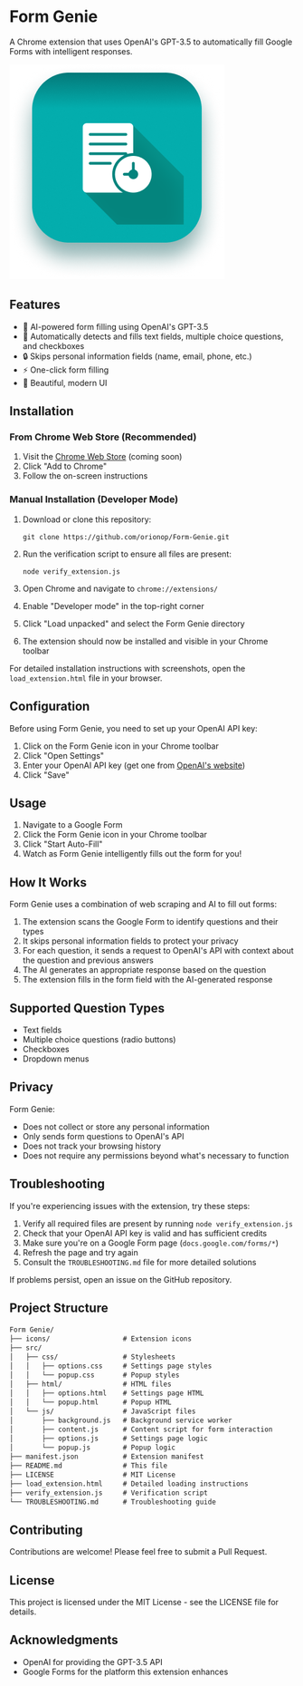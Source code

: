 # Form Genie

A Chrome extension that uses OpenAI's GPT-3.5 to automatically fill Google Forms with intelligent responses.

![Form Genie Logo](icons/form.png)

## Features

- 🤖 AI-powered form filling using OpenAI's GPT-3.5
- 📝 Automatically detects and fills text fields, multiple choice questions, and checkboxes
- 🔒 Skips personal information fields (name, email, phone, etc.)
- ⚡ One-click form filling
- 🎨 Beautiful, modern UI

## Installation

### From Chrome Web Store (Recommended)

1. Visit the [Chrome Web Store](https://chrome.google.com/webstore/detail/form-genie/your-extension-id) (coming soon)
2. Click "Add to Chrome"
3. Follow the on-screen instructions

### Manual Installation (Developer Mode)

1. Download or clone this repository:
   ```
   git clone https://github.com/orionop/Form-Genie.git
   ```

2. Run the verification script to ensure all files are present:
   ```
   node verify_extension.js
   ```

3. Open Chrome and navigate to `chrome://extensions/`
4. Enable "Developer mode" in the top-right corner
5. Click "Load unpacked" and select the Form Genie directory
6. The extension should now be installed and visible in your Chrome toolbar

For detailed installation instructions with screenshots, open the `load_extension.html` file in your browser.

## Configuration

Before using Form Genie, you need to set up your OpenAI API key:

1. Click on the Form Genie icon in your Chrome toolbar
2. Click "Open Settings"
3. Enter your OpenAI API key (get one from [OpenAI's website](https://platform.openai.com/api-keys))
4. Click "Save"

## Usage

1. Navigate to a Google Form
2. Click the Form Genie icon in your Chrome toolbar
3. Click "Start Auto-Fill"
4. Watch as Form Genie intelligently fills out the form for you!

## How It Works

Form Genie uses a combination of web scraping and AI to fill out forms:

1. The extension scans the Google Form to identify questions and their types
2. It skips personal information fields to protect your privacy
3. For each question, it sends a request to OpenAI's API with context about the question and previous answers
4. The AI generates an appropriate response based on the question
5. The extension fills in the form field with the AI-generated response

## Supported Question Types

- Text fields
- Multiple choice questions (radio buttons)
- Checkboxes
- Dropdown menus

## Privacy

Form Genie:
- Does not collect or store any personal information
- Only sends form questions to OpenAI's API
- Does not track your browsing history
- Does not require any permissions beyond what's necessary to function

## Troubleshooting

If you're experiencing issues with the extension, try these steps:

1. Verify all required files are present by running `node verify_extension.js`
2. Check that your OpenAI API key is valid and has sufficient credits
3. Make sure you're on a Google Form page (`docs.google.com/forms/*`)
4. Refresh the page and try again
5. Consult the `TROUBLESHOOTING.md` file for more detailed solutions

If problems persist, open an issue on the GitHub repository.

## Project Structure

```
Form Genie/
├── icons/                  # Extension icons
├── src/
│   ├── css/                # Stylesheets
│   │   ├── options.css     # Settings page styles
│   │   └── popup.css       # Popup styles
│   ├── html/               # HTML files
│   │   ├── options.html    # Settings page HTML
│   │   └── popup.html      # Popup HTML
│   └── js/                 # JavaScript files
│       ├── background.js   # Background service worker
│       ├── content.js      # Content script for form interaction
│       ├── options.js      # Settings page logic
│       └── popup.js        # Popup logic
├── manifest.json           # Extension manifest
├── README.md               # This file
├── LICENSE                 # MIT License
├── load_extension.html     # Detailed loading instructions
├── verify_extension.js     # Verification script
└── TROUBLESHOOTING.md      # Troubleshooting guide
```

## Contributing

Contributions are welcome! Please feel free to submit a Pull Request.

## License

This project is licensed under the MIT License - see the LICENSE file for details.

## Acknowledgments

- OpenAI for providing the GPT-3.5 API
- Google Forms for the platform this extension enhances 